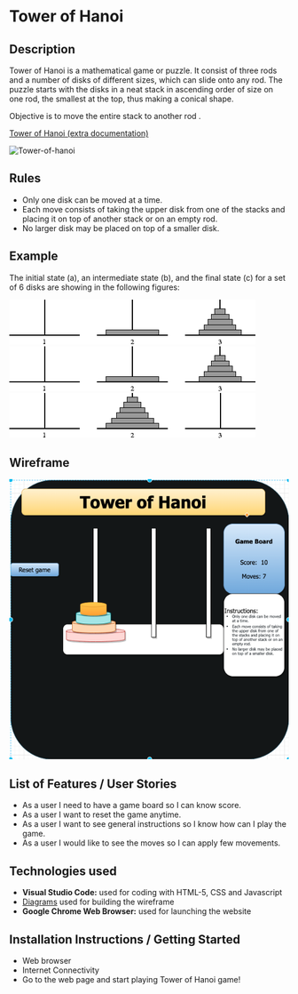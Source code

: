 # Tower of Hanoi

## Description
Tower of Hanoi is a mathematical game or puzzle. It consist of three rods and a number of disks of different sizes, which can slide onto any rod.
The puzzle starts with the disks in a neat stack in ascending order of size on one rod, the smallest at the top, thus making a conical shape.

Objective is to move the entire stack to another rod .

[Tower of Hanoi (extra documentation)](https://en.wikipedia.org/wiki/Tower_of_Hanoi) 

![Tower-of-hanoi](https://github.com/gcruz16/tower-of-hanoi/blob/master/img/Tower-of-hanoi.gif)

## Rules
* Only one disk can be moved at a time.
* Each move consists of taking the upper disk from one of the stacks and placing it on top of another stack or on an empty rod.
* No larger disk may be placed on top of a smaller disk.

## Example

The initial state (a), an intermediate state (b), and the final state (c) for a set of 6 disks are showing in the following figures:

![](https://github.com/gcruz16/tower-of-hanoi/blob/master/img/hanoi_example.png)
![](https://github.com/gcruz16/tower-of-hanoi/blob/master/img/hanoi_example2.png)
![](https://github.com/gcruz16/tower-of-hanoi/blob/master/img/hanoi_example3.png)


## Wireframe
![](https://github.com/gcruz16/tower-of-hanoi/blob/master/img/Wireframe_Tower-of-hanoi.png)


## List of Features / User Stories
* As a user I need to have a game board so I can know score. 
* As a user I want to reset the game anytime.
* As a user I want to see general instructions so I know how can I play the game.
* As a user I would like to see the moves so I can apply few movements.

## Technologies used
* **Visual Studio Code:** used for coding with HTML-5, CSS and Javascript
* [Diagrams](https://app.diagrams.net/)  used for building the wireframe
* **Google Chrome Web Browser:** used for launching the website

## Installation Instructions / Getting Started
* Web browser
* Internet Connectivity
* Go to the web page and start playing Tower of Hanoi game!

